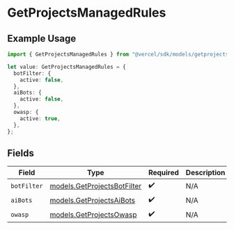 # GetProjectsManagedRules

## Example Usage

```typescript
import { GetProjectsManagedRules } from "@vercel/sdk/models/getprojectsop.js";

let value: GetProjectsManagedRules = {
  botFilter: {
    active: false,
  },
  aiBots: {
    active: false,
  },
  owasp: {
    active: true,
  },
};
```

## Fields

| Field                                                            | Type                                                             | Required                                                         | Description                                                      |
| ---------------------------------------------------------------- | ---------------------------------------------------------------- | ---------------------------------------------------------------- | ---------------------------------------------------------------- |
| `botFilter`                                                      | [models.GetProjectsBotFilter](../models/getprojectsbotfilter.md) | :heavy_check_mark:                                               | N/A                                                              |
| `aiBots`                                                         | [models.GetProjectsAiBots](../models/getprojectsaibots.md)       | :heavy_check_mark:                                               | N/A                                                              |
| `owasp`                                                          | [models.GetProjectsOwasp](../models/getprojectsowasp.md)         | :heavy_check_mark:                                               | N/A                                                              |
